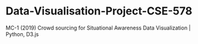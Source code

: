 # Data-Visualisation-Project-CSE-578
MC-1 (2019) Crowd sourcing for Situational Awareness Data Visualization | Python, D3.js
